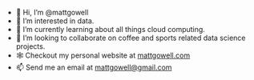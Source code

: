 - 👋 Hi, I’m @mattgowell
- 👀 I’m interested in data.
- 🌱 I’m currently learning about all things cloud computing.
- 💞️ I’m looking to collaborate on coffee and sports related data science projects.
- 🕸️ Checkout my personal website at [mattgowell.com](mattgowell.com)
- 📫 Send me an email at [mattgowell@gmail.com](mailto:mattgowell@gmail.com)

<!---
mattgowell/mattgowell is a ✨ special ✨ repository because its `README.md` (this file) appears on your GitHub profile.
You can click the Preview link to take a look at your changes.
--->
